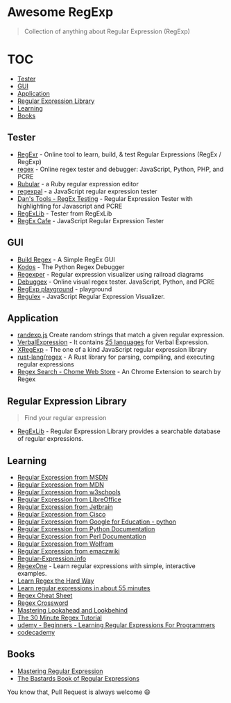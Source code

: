 # Awesome RegExp
> Collection of anything about Regular Expression (RegExp) 

# TOC
- [Tester](#tester)
- [GUI](#gui)
- [Application](#application)
- [Regular Expression Library](#regular-expression-library)
- [Learning](#learning)
- [Books](#books)

## Tester
- [RegExr](http://regexr.com/) - Online tool to learn, build, & test Regular Expressions (RegEx / RegExp)
- [regex](https://regex101.com) - Online regex tester and debugger: JavaScript, Python, PHP, and PCRE
- [Rubular](http://rubular.com) - a Ruby regular expression editor
- [regexpal](http://regexpal.com) - a JavaScript regular expression tester
- [Dan's Tools - RegEx Testing](www.regextester.com) - Regular Expression Tester with highlighting for Javascript and PCRE
- [RegExLib](http://regexlib.com/RETester.aspx) - Tester from RegExLib
- [RegEx Cafe](http://kkosuge.github.io/regex-cafe/) - JavaScript Regular Expression Tester

## GUI
- [Build Regex](http://buildregex.com) - A Simple RegEx GUI
- [Kodos](http://kodos.sourceforge.net/about.html) - The Python Regex Debugger
- [Regexper](http://regexper.com/) - Regular expression visualizer using railroad diagrams
- [Debuggex](https://www.debuggex.com) - Online visual regex tester. JavaScript, Python, and PCRE
- [RegExp playground](https://leaverou.github.io/regexplained/) - playground
- [Regulex](https://jex.im/regulex/) - JavaScript Regular Expression Visualizer.

## Application
- [randexp.js](https://github.com/fent/randexp.js) Create random strings that match a given regular expression.
- [VerbalExpression](https://github.com/VerbalExpressions) - It contains [25 languages](http://verbalexpressions.github.io) for Verbal Expression.
- [XRegExp](http://xregexp.com) - The one of a kind JavaScript regular expression library
- [rust-lang/regex](https://github.com/rust-lang/regex) - A Rust library for parsing, compiling, and executing regular expressions
- [Regex Search - Chome Web Store](https://chrome.google.com/webstore/detail/regex-search/bcdabfmndggphffkchfdcekcokmbnkjl?hl=en) - An Chrome Extension to search by Regex

## Regular Expression Library
> Find your regular expression

- [RegExLib](http://www.regxlib.com/?AspxAutoDetectCookieSupport=1) - Regular Expression Library provides a searchable database of regular expressions.

## Learning
- [Regular Expression from MSDN](https://msdn.microsoft.com/en-us/library/az24scfc(v=vs.110).aspx)
- [Regular Expression from MDN](https://developer.mozilla.org/en/docs/Web/JavaScript/Guide/Regular_Expressions)
- [Regular Expression from w3schools](http://www.w3schools.com/jsref/jsref_obj_regexp.asp)
- [Regular Expression from LibreOffice](https://help.libreoffice.org/Common/List_of_Regular_Expressions)
- [Regular Expression from Jetbrain](https://www.jetbrains.com/ruby/help/regular-expression-syntax-reference.html)
- [Regular Expression from Cisco](http://www.cisco.com/c/en/us/td/docs/ios/12_2/termserv/configuration/guide/ftersv_c/tcfaapre.html)
- [Regular Expression from Google for Education - python](https://developers.google.com/edu/python/regular-expressions)
- [Regular Expression from Python Documentation](https://docs.python.org/3/howto/regex.html)
- [Regular Expression from Perl Documentation](http://perldoc.perl.org/perlre.html)
- [Regular Expression from Wolfram](https://reference.wolfram.com/language/ref/RegularExpression.html)
- [Regular Expression from emaczwiki](http://www.emacswiki.org/emacs/RegularExpression)
- [Regular-Expression.info](http://www.regular-expressions.info)
- [RegexOne](http://regexone.com) - Learn regular expressions with simple, interactive examples.
- [Learn Regex the Hard Way](http://regex.learncodethehardway.org/book/)
- [Learn regular expressions in about 55 minutes](http://qntm.org/files/re/re.html)
- [Regex Cheat Sheet](http://www.rexegg.com/regex-quickstart.html)
- [Regex Cross­word](http://regexcrossword.com)
- [Mastering Lookahead and Lookbehind](http://www.rexegg.com/regex-lookarounds.html)
- [The 30 Minute Regex Tutorial](http://www.codeproject.com/Articles/9099/The-Minute-Regex-Tutorial)
- [udemy - Beginners - Learning Regular Expressions For Programmers](https://www.udemy.com/learning-regular-expressions/)
- [codecademy](http://www.codecademy.com/courses/javascript-intermediate-en-NJ7Lr/0/1)

## Books
- [Mastering Regular Expression](http://www.amazon.com/Mastering-Regular-Expressions-Jeffrey-Friedl/dp/0596528124)
- [The Bastards Book of Regular Expressions](https://leanpub.com/bastards-regexes)

You know that, Pull Request is always welcome :smile: 
